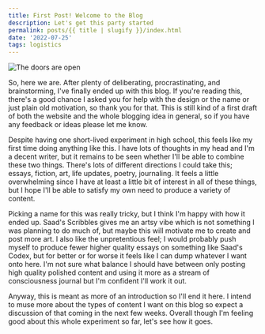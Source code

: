 ```yaml
---
title: First Post! Welcome to the Blog
description: Let's get this party started
permalink: posts/{{ title | slugify }}/index.html
date: '2022-07-25'
tags: logistics
---
```


![The doors are open](https://media.istockphoto.com/photos/open-old-doors-picture-id183774917?k=20&m=183774917&s=612x612&w=0&h=z9_tCftWPHrrMXs0NOtLTyx32gD_azQdBNjL5UTjVEg= "The doors are open")

So, here we are. After plenty of deliberating, procrastinating, and brainstorming, I've finally ended up with this blog. If you're reading this, there's a good chance I asked you for help with the design or the name or just plain old motivation, so thank you for that. This is still kind of a first draft of both the website and the whole blogging idea in general, so if you have any feedback or ideas please let me know.

Despite having one short-lived experiment in high school, this feels like my first time doing anything like this. I have lots of thoughts in my head and I'm a decent writer, but it remains to be seen whether I'll be able to combine these two things. There's lots of different directions I could take this; essays, fiction, art, life updates, poetry, journaling. It feels a little overwhelming since I have at least a little bit of interest in all of these things, but I hope I'll be able to satisfy my own need to produce a variety of content.

Picking a name for this was really tricky, but I think I'm happy with how it ended up. Saad's Scribbles gives me an artsy vibe which is not something I was planning to do much of, but maybe this will motivate me to create and post more art. I also like the unpretentious feel; I would probably push myself to produce fewer higher quality essays on something like Saad's Codex, but for better or for worse it feels like I can dump whatever I want onto here. I'm not sure what balance I should have between only posting high quality polished content and using it more as a stream of consciousness journal but I'm confident I'll work it out.

Anyway, this is meant as more of an introduction so I'll end it here. I intend to muse more about the types of content I want on this blog so expect a discussion of that coming in the next few weeks. Overall though I'm feeling good about this whole experiment so far, let's see how it goes.
